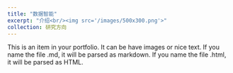 ```yaml
---
title: "数据智能"
excerpt: "介绍<br/><img src='/images/500x300.png'>"
collection: 研究方向
---
```


This is an item in your portfolio. It can be have images or nice text. If you name the file .md, it will be parsed as markdown. If you name the file .html, it will be parsed as HTML. 
